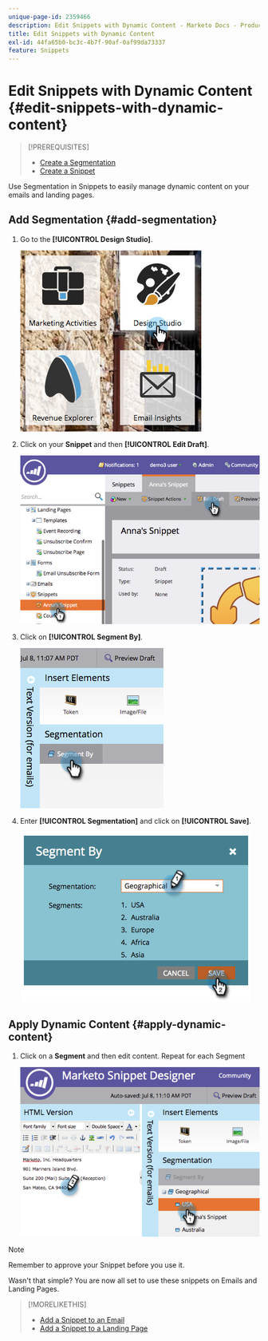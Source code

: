 ```yaml
---
unique-page-id: 2359466
description: Edit Snippets with Dynamic Content - Marketo Docs - Product Documentation
title: Edit Snippets with Dynamic Content
exl-id: 44fa65b0-bc3c-4b7f-90af-0af99da73337
feature: Snippets
---
```

# Edit Snippets with Dynamic Content {#edit-snippets-with-dynamic-content}

>[!PREREQUISITES]
>
>* [Create a Segmentation](/help/marketo/product-docs/personalization/segmentation-and-snippets/segmentation/create-a-segmentation.md)
>* [Create a Snippet](/help/marketo/product-docs/personalization/segmentation-and-snippets/snippets/create-a-snippet.md)

Use Segmentation in Snippets to easily manage dynamic content on your emails and landing pages.

## Add Segmentation {#add-segmentation}

1. Go to the **[!UICONTROL Design Studio]**.

   ![](assets/designstudio-1.png)

1. Click on your **Snippet** and then **[!UICONTROL Edit Draft]**.

   ![](assets/image2014-9-16-8-3a59-3a14.png)

1. Click on **[!UICONTROL Segment By]**.

   ![](assets/image2014-9-16-8-3a59-3a27.png)

1. Enter **[!UICONTROL Segmentation]** and click on **[!UICONTROL Save]**.

   ![](assets/image2014-9-16-8-3a59-3a42.png)

## Apply Dynamic Content {#apply-dynamic-content}

1. Click on a **Segment** and then edit content. Repeat for each Segment

   ![](assets/image2014-9-16-8-3a59-3a59.png)

>[!NOTE]
>
>Remember to approve your Snippet before you use it.

Wasn't that simple? You are now all set to use these snippets on Emails and Landing Pages.

>[!MORELIKETHIS]
>
>* [Add a Snippet to an Email](/help/marketo/product-docs/email-marketing/general/functions-in-the-editor/add-a-snippet-to-an-email.md)
>* [Add a Snippet to a Landing Page](/help/marketo/product-docs/demand-generation/landing-pages/personalizing-landing-pages/add-a-snippet-to-a-landing-page.md)
